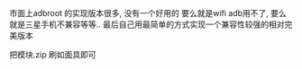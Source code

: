 市面上adbroot 的实现版本很多, 没有一个好用的
要么就是wifi adb用不了, 要么就是三星手机不兼容等等..
最后自己用最简单的方式实现一个兼容性较强的相对完美版本

把模块.zip 刷如面具即可